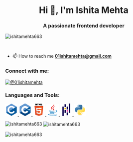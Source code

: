 <h1 align="center">Hi 👋, I'm Ishita Mehta</h1>
<h3 align="center">A passionate frontend developer</h3>

<p align="left"> <img src="https://komarev.com/ghpvc/?username=ishitamehta663&label=Profile%20views&color=0e75b6&style=flat" alt="ishitamehta663" /> </p>

<p align="left"> <a href="https://twitter.com/" target="blank"><img src="https://img.shields.io/twitter/follow/?logo=twitter&style=for-the-badge" alt="" /></a> </p>

- 📫 How to reach me **01ishitamehta@gmail.com**

<h3 align="left">Connect with me:</h3>
<p align="left">
<a href="https://www.hackerrank.com/@01ishitamehta" target="blank"><img align="center" src="https://raw.githubusercontent.com/rahuldkjain/github-profile-readme-generator/master/src/images/icons/Social/hackerrank.svg" alt="@01ishitamehta" height="30" width="40" /></a>
</p>

<h3 align="left">Languages and Tools:</h3>
<p align="left"> <a href="https://www.cprogramming.com/" target="_blank" rel="noreferrer"> <img src="https://raw.githubusercontent.com/devicons/devicon/master/icons/c/c-original.svg" alt="c" width="40" height="40"/> </a> <a href="https://www.w3schools.com/cpp/" target="_blank" rel="noreferrer"> <img src="https://raw.githubusercontent.com/devicons/devicon/master/icons/cplusplus/cplusplus-original.svg" alt="cplusplus" width="40" height="40"/> </a> <a href="https://www.w3.org/html/" target="_blank" rel="noreferrer"> <img src="https://raw.githubusercontent.com/devicons/devicon/master/icons/html5/html5-original-wordmark.svg" alt="html5" width="40" height="40"/> </a> <a href="https://www.java.com" target="_blank" rel="noreferrer"> <img src="https://raw.githubusercontent.com/devicons/devicon/master/icons/java/java-original.svg" alt="java" width="40" height="40"/> </a> <a href="https://pandas.pydata.org/" target="_blank" rel="noreferrer"> <img src="https://raw.githubusercontent.com/devicons/devicon/2ae2a900d2f041da66e950e4d48052658d850630/icons/pandas/pandas-original.svg" alt="pandas" width="40" height="40"/> </a> <a href="https://www.python.org" target="_blank" rel="noreferrer"> <img src="https://raw.githubusercontent.com/devicons/devicon/master/icons/python/python-original.svg" alt="python" width="40" height="40"/> </a> </p>

<p><img align="left" src="https://github-readme-stats.vercel.app/api/top-langs?username=ishitamehta663&show_icons=true&locale=en&layout=compact&theme=radical" alt="ishitamehta663" /></p>

<p>&nbsp;<img align="center" src="https://github-readme-stats.vercel.app/api?username=ishitamehta663&show_icons=true&locale=en&theme=radical" alt="ishitamehta663" /></p>

<p><img align="center" src="https://github-readme-streak-stats.herokuapp.com/?user=ishitamehta663&theme=radical" alt="ishitamehta663" /></p>
